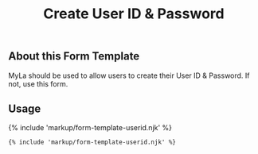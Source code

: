 ﻿---
title: Create User ID & Password
summary: The Create User ID & Password block allows users to create and update their User ID & Password.
tags: form-templates
layout: guide
eleventyNavigation:
  key: Create User ID & Password
  parent: Form Templates
  order: 3
  excerpt: The Create User ID & Password block allows users to create and update their User ID & Password.
  img: /img/illustrations/illus-create-user-id-password.svg
---

## About this Form Template

MyLa should be used to allow users to create their User ID & Password. If not, use this form.

## Usage

{% include 'markup/form-template-userid.njk' %}

``` html
{% include 'markup/form-template-userid.njk' %}
```
